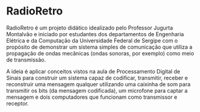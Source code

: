 # RadioRetro

RadioRetro é um projeto didático idealizado pelo Professor Jugurta Montalvão e iniciado por estudantes dos departamentos de Engenharia Elétrica e da Computação da Universidade Federal de Sergipe com o propósito de demonstrar um sistema simples de comunicação que utiliza a propagação de ondas mecânicas (ondas sonoras, por exemplo) como meio de transmissão.

A ideia é aplicar conceitos vistos na aula de Processamento Digital de Sinais para construir um sistema capaz de codificar, transmitir, receber e reconstruir uma mensagem qualquer utilizando uma caixinha de som para transmitir os bits (da mensagem codificada), um microfone para captar a mensagem e dois computadores que funcionam como transmissor e receptor.
